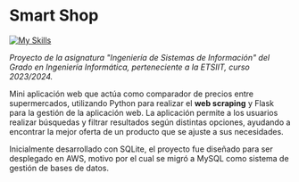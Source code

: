 # Smart Shop
[![My Skills](https://skillicons.dev/icons?i=python,flask,sqlite,aws)](https://skillicons.dev)

*Proyecto de la asignatura "Ingeniería de Sistemas de Información" del Grado en Ingeniería Informática, perteneciente a la ETSIIT, curso 2023/2024.*

Mini aplicación web que actúa como comparador de precios entre supermercados, utilizando Python para realizar el **web scraping** y Flask para la gestión de la aplicación web. La aplicación permite a los usuarios realizar búsquedas y filtrar resultados según distintas opciones, ayudando a encontrar la mejor oferta de un producto que se ajuste a sus necesidades. 

Inicialmente desarrollado con SQLite, el proyecto fue diseñado para ser desplegado en AWS, motivo por el cual se migró a MySQL como sistema de gestión de bases de datos.

